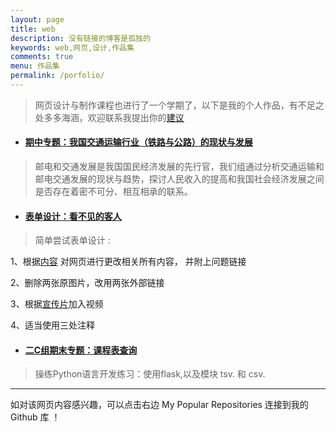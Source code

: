 ```yaml
---
layout: page
title: web
description: 没有链接的博客是孤独的
keywords: web,网页,设计,作品集
comments: true
menu: 作品集
permalink: /porfolio/
---
```


> 网页设计与制作课程也进行了一个学期了，以下是我的个人作品，有不足之处多多海涵，欢迎联系我提出你的[建议](https://bingxin70aa.github.io//about/.)
 
 
- ####  [期中专题：我国交通运输行业（铁路与公路）的现状与发展](https://bingxin70aa.github.io/Agroup/)
> 邮电和交通发展是我国国民经济发展的先行官，我们组通过分析交通运输和邮电交通发展的现状与趋势，探讨人民收入的提高和我国社会经济发展之间是否存在着密不可分、相互相承的联系。

- ####  [表单设计：看不见的客人](https://bingxin70aa.github.io/The-Invisible-Guest/)
 > 简单尝试表单设计 :

  
  1、根据[内容](https://movie.douban.com/subject/26580232/questions/741654/?from=subject_questions) 对网页进行更改相关所有内容， 并附上问题链接
  
  2、删除两张原图片，改用两张外部链接
  
  3、根据[宣传片](https://www.bilibili.com/video/av14261943/?from=search&seid=13151661477303390015)加入视频
  
  4、适当使用三处注释

- ####  [二C组期末专题：课程表查询](https://github.com/hujingyin/repo-C-)
> 操练Python语言开发练习：使用flask,以及模块 tsv. 和 csv.
  
--------------------------------  

如对该网页内容感兴趣，可以点击右边 My Popular Repositories 连接到我的 Github 库 ！
